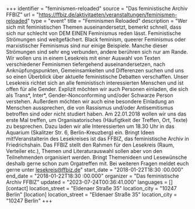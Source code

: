 +++
identifier = "feminismen-reloaded"
source = "Das feministische Archiv FFBIZ"
url = "https://ffbiz.de/aktivitaeten/veranstaltungen/feminismen-reloaded"
type = "event"
title = "Feminismen Reloaded"
description = "Wer sich mit feministischen Themen auseinandersetzt, bemerkt schnell, dass sich nur schlecht von DEM EINEN Feminismus reden lässt. Feministische Strömungen sind weitgefächert. Black feminism, queerer Feminismus oder marxistischer Feminismus sind nur einige Beispiele. Manche dieser Strömungen sind sehr eng verbunden, andere berühren sich nur am Rande. Wir wollen uns in einem Lesekreis mit einer Auswahl von Texten verschiedener Feminismen tiefergehend auseinandersetzen, nach Anknüpfungspunkten, Gemeinsamkeiten und Differenzen suchen und uns so einen Überblick über aktuelle feministische Debatten verschaffen. Unser Lesekreis richtet sich an alle feministisch interessierten Menschen und ist offen für alle Gender. Explizit möchten wir auch Personen einladen, die sich als Trans*, Inter*, Gender-Nonconforming und/oder Schwarze Person verstehen. Außerdem möchten wir auch eine besondere Einladung an Menschen aussprechen, die von Rassismus und/oder Antisemitismus betroffen sind oder nicht studiert haben. Am 22.01.2018 wollen wir uns das erste Mal treffen, um Organisatorisches (Häufigtkeit der Treffen, Ort, Texte) zu besprechen. Dazu laden wir alle Interessierten um 18.30 Uhr in das Aquarium (Skalitzer Str. 6, Berlin-Kreuzberg) ein. Bringt Ideen mit!Veranstalterin des Lesekreises ist das FFBIZ, das feministische Archiv in Friedrichshain. Das FFBIZ stellt den Rahmen für den Lesekreis (Raum, Verteiler etc.), Themen und Literaturauswahl sollen aber von den Teilnehmenden organisiert werden. Bringt Themenideen und Lesewünsche deshalb gerne schon zum Orgatreffen mit. Bei weiteren Fragen meldet euch gerne unter lesekreis@ffbiz.de"
start_date = "2018-01-22T18:30 :00.000"
end_date = "2018-01-22T18:30 :00.000"
organizer = "Das feministische Archiv FFBIZ"
updated = "2023-07-24T00:36:41.000"
languages = []
[contact]
location_street = "Eldenaer Straße 35"
location_city = "10247 Berlin"
[location]
location_street = "Eldenaer Straße 35"
location_city = "10247 Berlin"
+++